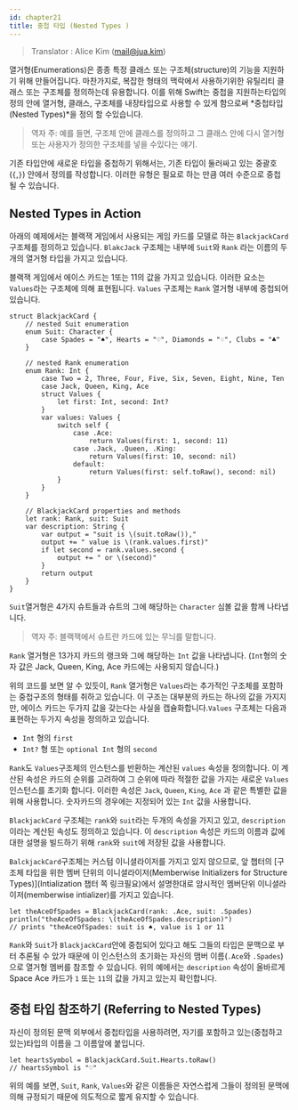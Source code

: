 ```yaml
---
id: chapter21
title: 중첩 타입 (Nested Types )
---
```

> Translator : Alice Kim (mail@jua.kim)

열거형(Enumerations)은 종종 특정 클래스 또는 구조체(structure)의 기능을 지원하기 위해 만들어집니다. 마찬가지로, 복잡한 형태의 맥락에서 사용하기위한 유틸리티 클래스 또는 구조체를 정의하는데 유용합니다. 이를 위해 Swift는 중첩을 지원하는타입의 정의 안에 열거형, 클래스, 구조체를 내장타입으로 사용할 수 있게 함으로써 *중첩타입(Nested Types)*을 정의 할 수있습니다. 
>역자 주: 
예를 들면, 구조체 안에 클래스를 정의하고 그 클래스 안에 다시 열거형 또는 사용자가 정의한 구조체를 넣을 수있다는 얘기.

기존 타입안에 새로운 타입을 중첩하기 위해서는, 기존 타입이  둘러싸고 있는  중괄호(`{`,`}`) 안에서 정의를 작성합니다. 이러한 유형은 필요로 하는 만큼 여러 수준으로 중첩 될 수 있습니다.

## Nested Types in Action
아래의 예제에서는 블랙잭 게임에서 사용되는 게임 카드를 모델로 하는  `BlackjackCard`구조체를 정의하고 있습니다. `BlakcJack` 구조체는 내부에 `Suit`와 `Rank` 라는 이름의 두개의 열거형 타입을 가지고 있습니다.

블랙잭 게임에서 에이스 카드는 1또는 11의 값을 가지고 있습니다. 이러한 요소는 `Values`라는 구조체에 의해 표현됩니다. `Values` 구조체는 `Rank` 열거형 내부에 중첩되어 있습니다. 

```
struct BlackjackCard {
    // nested Suit enumeration
    enum Suit: Character {
        case Spades = "♠", Hearts = "♡", Diamonds = "♢", Clubs = "♣"
    }
    
    // nested Rank enumeration
    enum Rank: Int {
        case Two = 2, Three, Four, Five, Six, Seven, Eight, Nine, Ten
        case Jack, Queen, King, Ace
        struct Values {
            let first: Int, second: Int?
        }
        var values: Values {
            switch self {
                case .Ace:
                    return Values(first: 1, second: 11)
                case .Jack, .Queen, .King:
                    return Values(first: 10, second: nil)
                default:
                    return Values(first: self.toRaw(), second: nil)
            }
        }
    }
    
    // BlackjackCard properties and methods
    let rank: Rank, suit: Suit
    var description: String {
        var output = "suit is \(suit.toRaw()),"
        output += " value is \(rank.values.first)"
        if let second = rank.values.second {
            output += " or \(second)"
        }
        return output
    }
}
```

`Suit`열거형은 4가지 슈트들과 슈트의 그에 해당하는 `Character` 심볼 값을 함께 나타냅니다. 
>역자 주:
블랙잭에서 슈트란 카드에 있는 무늬를 말합니다.

`Rank` 열거형은 13가지 카드의 랭크와 그에 해당하는 `Int` 값을 나타냅니다. (`Int`형의 숫자 값은 Jack, Queen, King, Ace 카드에는 사용되지 않습니다.)

위의 코드를 보면 알 수 있듯이, `Rank` 열거형은 `Values`라는 추가적인 구조체를 포함하는 중첩구조의 형태를 취하고 있습니다. 이 구조는 대부분의 카드는 하나의 값을 가지지만, 에이스 카드는 두가지 값을 갖는다는 사실을 캡슐화합니다.`Values` 구조체는 다음과 표현하는 두가지 속성을 정의하고 있습니다. 
- `Int` 형의 `first`
- `Int?` 형 또는 `optional Int` 형의 `second`

`Rank`도 `Values`구조체의 인스턴스를 반환하는 계산된 `values` 속성을 정의합니다. 이 계산된 속성은 카드의 순위를 고려하여 그 순위에 따라 적절한 값을 가지는 새로운 `Values`인스턴스를 초기화 합니다. 이러한 속성은 `Jack`, `Queen`, `King`, `Ace` 과 같은 특별한 값을 위해 사용합니다. 숫자카드의 경우에는 지정되어 있는 `Int` 값을 사용합니다. 

`BlackjackCard` 구조체는 `rank`와 `suit`라는 두개의 속성을 가지고 있고, `description`이라는 계산된 속성도 정의하고 있습니다. 이 `description` 속성은 카드의 이름과 값에 대한 설명을 빌드하기 위해 `rank`와 `suit`에 저장된 값을 사용합니다.  

`BalckjackCard`구조체는 커스텀 이니셜라이저를 가지고 있지 않으므로, 앞 챕터의 [구조체 타입을 위한 멤버 단위의 이니셜라이저(Memberwise Initializers for Structure Types)](Intialization 챕터 쪽 링크필요)에서 설명한대로 암시적인 멤버단위 이니셜라이저(memberwise intializer)를 가지고 있습니다. 

```
let theAceOfSpades = BlackjackCard(rank: .Ace, suit: .Spades)
println("theAceOfSpades: \(theAceOfSpades.description)")
// prints "theAceOfSpades: suit is ♠, value is 1 or 11
```

`Rank`와 `Suit`가 `BlackjackCard`안에 중첩되어 있다고 해도 그들의 타입은 문맥으로 부터 추론될 수 았가 때문에 이 인스턴스의 초기화는 자신의 맴버 이름(`.Ace`와 `.Spades`)으로 열거형 멤버를 참조할 수 있습니다. 위의 예에서는 `description` 속성이 올바르게 Space Ace 카드가 `1` 또는 `11`의 값을 가지고 있는지 확인합니다. 

## 중첩 타입 참조하기 (Referring to Nested Types)
자신이 정의된 문맥 외부에서 중첩타입을 사용하려면, 자기를 포함하고 있는(중첩하고 있는)타입의 이름을 그 이름앞에 붙입니다. 

```
let heartsSymbol = BlackjackCard.Suit.Hearts.toRaw()
// heartsSymbol is "♡"
```

위의 예를 보면, `Suit`, `Rank`, `Values`와 같은 이름들은 자연스럽게 그들이 정의된 문맥에 의해 규정되기 때문에 의도적으로 짧게 유지할 수 있습니다.
